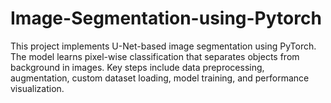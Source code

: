 # Image-Segmentation-using-Pytorch
This project implements U-Net-based image segmentation using PyTorch. The model learns pixel-wise classification that separates objects from background in images. Key steps include data preprocessing, augmentation, custom dataset loading, model training, and performance visualization.
